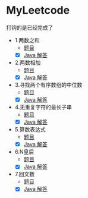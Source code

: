 # MyLeetcode

打钩的是已经完成了

- 1.两数之和
    - [题目](./src/main/java/com/xiaojinzi/question/1-两数之和.md)
    - [x] [Java 解答](./src/main/java/com/xiaojinzi/Answer_1_两数之和.java)
- 2.两数相加
    - [题目](./src/main/java/com/xiaojinzi/question/2-两数相加.md)
    - [x] [Java 解答](./src/main/java/com/xiaojinzi/Answer_2_两数相加.java)
- 3.寻找两个有序数组的中位数
    - [题目](./src/main/java/com/xiaojinzi/question/3-寻找两个有序数组的中位数.md)
    - [x] [Java 解答](./src/main/java/com/xiaojinzi/Answer_3_寻找两个有序数组的中位数)
- 4.无重复字符的最长子串
    - [题目](./src/main/java/com/xiaojinzi/question/4-无重复字符的最长子串.md)
    - [x] [Java 解答](./src/main/java/com/xiaojinzi/Answer_4_无重复字符的最长子串.java)
- 5.算数表达式
    - [题目](./src/main/java/com/xiaojinzi/question/5-算数表达式.md)
    - [x] [Java 解答](./src/main/java/com/xiaojinzi/Answer_5_算数表达式.java)
- 6.N皇后
    - [题目](./src/main/java/com/xiaojinzi/question/6-N皇后.md)
    - [x] [Java 解答](./src/main/java/com/xiaojinzi/Answer_6_N皇后.java)
- 7.回文数
    - [题目](./src/main/java/com/xiaojinzi/question/7-回文数.md)
    - [x] [Java 解答](./src/main/java/com/xiaojinzi/Answer_7_回文数.java)